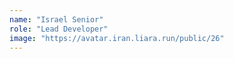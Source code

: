```yaml
---
name: "Israel Senior"
role: "Lead Developer"
image: "https://avatar.iran.liara.run/public/26"
---
```

